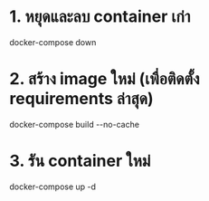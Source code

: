 # 1. หยุดและลบ container เก่า
docker-compose down

# 2. สร้าง image ใหม่ (เพื่อติดตั้ง requirements ล่าสุด)
docker-compose build --no-cache

# 3. รัน container ใหม่
docker-compose up -d
